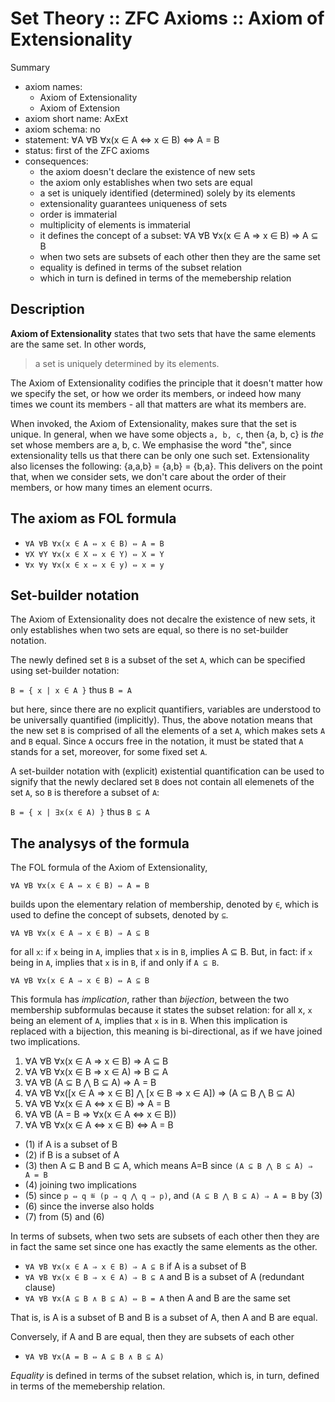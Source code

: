 # Set Theory :: ZFC Axioms :: Axiom of Extensionality

Summary
- axiom names:
  - Axiom of Extensionality
  - Axiom of Extension
- axiom short name: AxExt
- axiom schema: no
- statement: ∀A ∀B ∀x(x ∈ A ⇔ x ∈ B) ⇔ A = B
- status: first of the ZFC axioms
- consequences:
  - the axiom doesn't declare the existence of new sets
  - the axiom only establishes when two sets are equal
  - a set is uniquely identified (determined) solely by its elements
  - extensionality guarantees uniqueness of sets
  - order is immaterial
  - multiplicity of elements is immaterial
  - it defines the concept of a subset: ∀A ∀B ∀x(x ∈ A ⇒ x ∈ B) ⇒ A ⊆ B
  - when two sets are subsets of each other then they are the same set
  - equality is defined in terms of the subset relation
  - which in turn is defined in terms of the memebership relation


## Description

**Axiom of Extensionality** states that two sets that have the same elements are the same set. In other words, 
>a set is uniquely determined by its elements.

The Axiom of Extensionality codifies the principle that it doesn't matter how we specify the set, or how we order its members, or indeed how many times we count its members - all that matters are what its members are.

When invoked, the Axiom of Extensionality, makes sure that the set is unique. In general, when we have some objects `a, b, c`, then {a, b, c} is *the* set whose members are a, b, c. We emphasise the word "the", since extensionality tells us that there can be only one such set. Extensionality also licenses the following: {a,a,b} = {a,b} = {b,a}. This delivers on the point that, when we consider sets, we don't care about the order of their members, or how many times an element ocurrs.




## The axiom as FOL formula

- `∀A ∀B ∀x(x ∈ A ⇔ x ∈ B) ⇔ A = B`
- `∀X ∀Y ∀x(x ∈ X ⇔ x ∈ Y) ⇔ X = Y`
- `∀x ∀y ∀x(x ∈ x ⇔ x ∈ y) ⇔ x = y`

## Set-builder notation

The Axiom of Extensionality does not decalre the existence of new sets, it only establishes when two sets are equal, so there is no set-builder notation.

The newly defined set `B` is a subset of the set `A`, which can be specified using set-builder notation:

`B = { x | x ∈ A }` thus `B = A`

but here, since there are no explicit quantifiers, variables are understood to be universally quantified (implicitly). Thus, the above notation means that the new set `B` is comprised of all the elements of a set `A`, which makes sets `A` and `B` equal. Since `A` occurs free in the notation, it must be stated that `A` stands for a set, moreover, for some fixed set `A`.

A set-builder notation with (explicit) existential quantification can be used to signify that the newly declared set `B` does not contain all elemenets of the set `A`, so `B` is therefore a subset of `A`:

`B = { x | ∃x(x ∈ A) }` thus `B ⊆ A`

## The analysys of the formula

The FOL formula of the Axiom of Extensionality,

`∀A ∀B ∀x(x ∈ A ⇔ x ∈ B) ⇔ A = B`

builds upon the elementary relation of membership, denoted by `∈`, which is used to define the concept of subsets, denoted by `⊆`.

`∀A ∀B ∀x(x ∈ A ⇒ x ∈ B) ⇒ A ⊆ B`

for all `x`: if `x` being in `A`, implies that `x` is in `B`, implies A ⊆ B. But, in fact: if `x` being in `A`, implies that `x` is in `B`, if and only if `A ⊆ B`.

`∀A ∀B ∀x(x ∈ A ⇒ x ∈ B) ⇔ A ⊆ B`


This formula has *implication*, rather than *bijection*, between the two membership subformulas because it states the subset relation: for all x, `x` being an element of `A`, implies that `x` is in `B`. When this implication is replaced with a bijection, this meaning is bi-directional, as if we have joined two implications.

1. ∀A ∀B ∀x(x ∈ A ⇒ x ∈ B) ⇒ A ⊆ B
2. ∀A ∀B ∀x(x ∈ B ⇒ x ∈ A) ⇒ B ⊆ A
3. ∀A ∀B (A ⊆ B ⋀ B ⊆ A) ⇒ A = B
4. ∀A ∀B ∀x([x ∈ A ⇒ x ∈ B] ⋀ [x ∈ B ⇒ x ∈ A]) ⇒ (A ⊆ B ⋀ B ⊆ A)
5. ∀A ∀B ∀x(x ∈ A ⇔ x ∈ B) ⇒ A = B
6. ∀A ∀B (A = B ⇒ ∀x(x ∈ A ⇔ x ∈ B))
7. ∀A ∀B ∀x(x ∈ A ⇔ x ∈ B) ⇔ A = B


- (1) if A is a subset of B
- (2) if B is a subset of A
- (3) then A ⊆ B and B ⊆ A, which means A=B since `(A ⊆ B ⋀ B ⊆ A) ⇒ A = B`
- (4) joining two implications
- (5) since `p ⇔ q ≝ (p ⇒ q ⋀ q ⇒ p)`, and `(A ⊆ B ⋀ B ⊆ A) ⇒ A = B` by (3)
- (6) since the inverse also holds
- (7) from (5) and (6)


In terms of subsets, when two sets are subsets of each other then they are in fact the same set since one has exactly the same elements as the other.

- `∀A ∀B ∀x(x ∈ A ⇒ x ∈ B) ⇒ A ⊆ B`   if A is a subset of B
- `∀A ∀B ∀x(x ∈ B ⇒ x ∈ A) ⇒ B ⊆ A`   and B is a subset of A (redundant clause)
- `∀A ∀B ∀x(A ⊆ B ∧ B ⊆ A) ⇔ B = A`   then A and B are the same set

That is, is A is a subset of B and B is a subset of A, then A and B are equal.

Conversely, if A and B are equal, then they are subsets of each other
- `∀A ∀B ∀x(A = B ⇔ A ⊆ B ∧ B ⊆ A)`

*Equality* is defined in terms of the subset relation, which is, in turn, defined in terms of the memebership relation.
